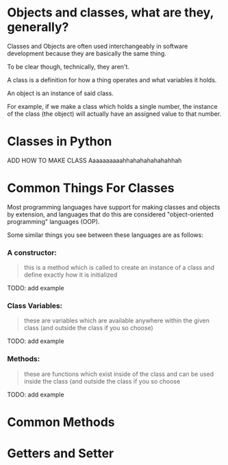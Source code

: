 # Objects and classes, what are they, generally?

Classes and Objects are often used interchangeably in software development because they
are basically the same thing.

To be clear though, technically, they aren't.

A class is a definition for how a thing operates and what variables it holds.

An object is an instance of said class.

For example, if we make a class which holds a single number, the instance of the class (the object) will
actually have an assigned value to that number.

# Classes in Python

ADD HOW TO MAKE CLASS Aaaaaaaaaahhahahahahahahhah

# Common Things For Classes

Most programming languages have support for making classes and objects by extension, and languages that do this are considered
"object-oriented programming" languages (OOP).

Some similar things you see between these languages are as follows:

### A constructor:
> this is a method which is called to create an instance of a class and define exactly how it is initialized


TODO: add example

### Class Variables:
> these are variables which are available anywhere within the given class (and outside the class if you so choose)

TODO: add example

### Methods: 
> these are functions which exist inside of the class and can be used inside the class (and outside the class if you so choose

TODO: add example

# Common Methods

# Getters and Setter




